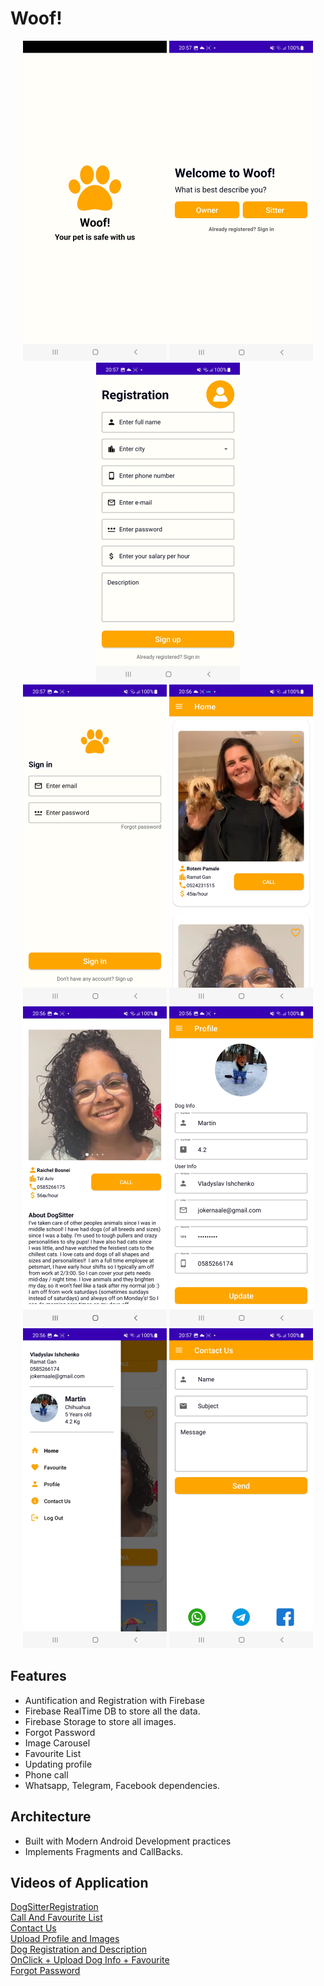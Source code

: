 # Woof! 
<div align="center">
  <img src="https://github.com/vlady98ish/DogSitterProject/blob/master/Screenshot/Screenshot_20230221-205858.jpg" width="230px" />  
   <img src="https://github.com/vlady98ish/DogSitterProject/blob/master/Screenshot/Screenshot_20230221-205722.jpg" width="230px" />
  <img src="https://github.com/vlady98ish/DogSitterProject/blob/master/Screenshot/Screenshot_20230221-205730.jpg" width="230px" /> <br>
  <img src="https://github.com/vlady98ish/DogSitterProject/blob/master/Screenshot/Screenshot_20230221-205713.jpg" width="230px" />
  <img src="https://github.com/vlady98ish/DogSitterProject/blob/master/Screenshot/Screenshot_20230221-205616.jpg" width="230px" />
  <img src="https://github.com/vlady98ish/DogSitterProject/blob/master/Screenshot/Screenshot_20230221-205636.jpg" width="230px" />
  <img src="https://github.com/vlady98ish/DogSitterProject/blob/master/Screenshot/Screenshot_20230221-205654.jpg" width="230px" />  
  <img src="https://github.com/vlady98ish/DogSitterProject/blob/master/Screenshot/Screenshot_20230221-205644.jpg" width="230px" />  
  <img src="https://github.com/vlady98ish/DogSitterProject/blob/master/Screenshot/Screenshot_20230221-205705.jpg" width="230px" />
  
</div>


## Features
* Auntification and Registration with Firebase
* Firebase RealTime DB to store all the data.
* Firebase Storage to store all images.
* Forgot Password
* Image Carousel
* Favourite List
* Updating profile
* Phone call
* Whatsapp, Telegram, Facebook dependencies.


## Architecture
* Built with Modern Android Development practices
* Implements Fragments and CallBacks.

## Videos of Application

<a href="https://www.youtube.com/shorts/bibeTdjRiAI">DogSitterRegistration</a><br>
<a href="https://www.youtube.com/shorts/8EVafsu2VFU">Call And Favourite List</a><br>
<a href="https://www.youtube.com/shorts/YkPVeUUVn9U">Contact Us</a><br>
<a href="https://www.youtube.com/shorts/EXbF0osBjH8">Upload Profile and Images</a><br>
<a href="https://www.youtube.com/watch?v=KSkfRk9WxJs">Dog Registration and Description</a><br>
<a href="https://www.youtube.com/shorts/8tHGlIe-_Uw">OnClick + Upload Dog Info + Favourite </a><br>
<a href="https://www.youtube.com/watch?v=o-VD-irsiEc">Forgot Password </a><br>
